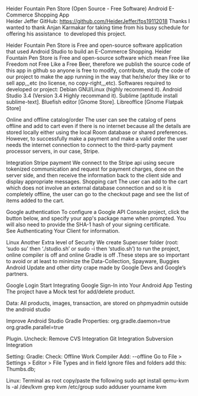 Heider Fountain Pen Store (Open Source - Free Software)
 Android E-Commerce Shopping App  
Heider Jeffer 
GitHub: https://github.com/HeiderJeffer/fps19112018
Thanks
I wanted to thank Anjan Karmakar for taking time from his busy schedule  for offering his assistance  to developed this project.

Heider Fountain Pen Store is  Free and open-source software application that used Android Studio to build an  E-Commerce Shopping. Heider Fountain Pen Store is Free and open-source software which mean Free like Freedom not Free Like a Free Beer, therefore we publish the source code of this app in github so anyone is free to modify, contribute, study the code of our project to make the app running in the way that he/she/or they like or to sell app,,,etc  (no license, no copy-right,,,etc).
Softwares required to developed or project: Debian GNU/Linux (highly  recommend it). Android Studio 3.4 (Version  3.4 Highly recommand it). Sublime [aptitude install sublime-text]. Bluefish editor [Gnome Store]. Libreoffice [Gnome Flatpak Store]

Online and offline catalog/order 
The user can see the catalog of pens offline and add to cart even if there is no internet because all the details are stored locally either using the local Room database or shared preferences. However, to successfully make a payment and make a valid order the user needs the internet connection to connect to the third-party payment processor servers, in our case, Stripe.

Integration Stripe payment We connect to the Stripe api using secure tokenized communication and request for payment charges, done on the server side, and then receive the information back to the client side and display appropriate messages.
Shopping cart The user can add to the cart which does not involve an external database connection and so it is completely offline, the user can go to the checkout page and see the list of items added to the cart.

Google authentication
To configure a Google API Console project, click the button below, and specify your app's package name when prompted. You will also need to provide the SHA-1 hash of your signing certificate. See Authenticating Your Client for information. 

Linux Another Extra level of Security We create  Superuser folder (root: ‘sudo su’ then ‘./studio.sh’ or sudo -i then ‘studio.sh’) to run the project, online compiler is off and online Gradle is off .These steps are so important to avoid or at least to minimize the Data-Collection, Spayware, Buggies Android Update and other dirty crape made by Google Devs and Google’s partners.     	 

Google Login
Start Integrating Google Sign-In into Your Android App 
Testing  The project have a Mock test for add/delete product.

Data:
All products, images, transaction, are stored on phpmyadmin outside the android studio  

Improve Android Studio
Gradle Properties:
org.gradle.daemon=true
org.gradle.parallel=true

Plugin. Uncheck:
Remove CVS Integration
Git Integration
Subversion Integration

Setting:
Gradle: Check: Offline Work
Compiler Add: --offline
Go to File > Settings > Editor > File Types and in field Ignore files and folders add this: Thumbs.db;

Linux:
Terminal as root copy/paste the following
sudo apt install qemu-kvm
ls -al /dev/kvm
grep kvm /etc/group
sudo adduser yourname kvm
